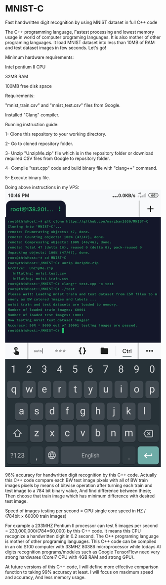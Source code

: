 # MNIST-C
Fast handwritten digit recognition by using MNIST dataset in full C++ code

The C++ programming language, Fastest processing and lowest memory usage in world of computer programing languages. It is also mother of other programing languages. It load MNIST dataset into less than 10MB of RAM and test dataset images in few seconds. Let's go!

Minimum hardware requirements:

Intel pentium II CPU

32MB RAM

100MB free disk space


Requirements:

"mnist_train.csv" and "mnist_test.csv" files from Google.

Installed "Clang" compiler.


Running instruction guide:

1- Clone this repository to your working directory.

2- Go to cloned repository folder.

3- Unzip "UnzipMe.zip" file which is in the repository folder or download required CSV files from Google to repository folder.

4- Compile "test.cpp" code and build binary file with "clang++" command.

5- Execute binary file.

Doing above instructions in my VPS:
![Image1](https://github.com/marzban2030/MNIST-C/raw/main/test0101.jpg)

96% accuracy for handwritten digit recognition by this C++ code. Actually this C++ code compare each BW test image pixels with all of BW train images pixels by means of bitwise operation after turning each train and test image to a 784 bit binary value, And find difference between these; Then choose that train image which has minimum difference with desired test image.

Speed of images testing per second = CPU single core speed in HZ / (784bit × 60000 train images)

For example a 233MHZ Pentium II processor can test 5 images per second = 233,000,000/(784×60,000) by this C++ code. It means this CPU recognize a handwritten digit in 0.2 second. The C++ programing language is mother of other programing languages. This C++ code can be compiled in an old S100 computer with 33MHZ 80386 microprocessor while todays AI digits recognition programs/modules such as Google TensorFlow need very strong hardwares (Corei7 CPU with 4GB RAM and strong GPU).

At future versions of this C++ code, I will define more effective comparison function to taking 99% accuracy at least. I will focus on maximum speed and accuracy, And less memory usage.
